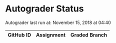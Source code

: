 # Autograder Status
Autograder last run at: November 15, 2018 at 04:40

| GitHub ID | Assignment | Graded Branch |
|-----------|------------|---------------|
